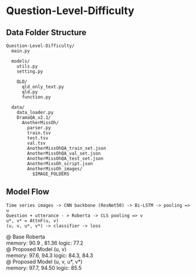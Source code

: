 # Question-Level-Difficulty

## Data Folder Structure
```
Question-Level-Difficulty/
  main.py
  
  models/
    utils.py
    setting.py
    
    QLD/
      qld_only_text.py
      qld.py
      function.py
      
  data/
    data_loader.py
    DramaQA_v2.1/
      AnotherMissOh/
        parser.py
        train.tsv
        test.tsv
        val.tsv
        AnotherMissOhQA_train_set.json
        AnotherMissOhQA_val_set.json
        AnotherMissOhQA_test_set.json
        AnotherMissOh_script.json
        AnotherMissOh_images/
          $IMAGE_FOLDERS
```
## Model Flow

```
Time series images -> CNN backbone (ResNet50) -> Bi-LSTM -> pooling => u
Question + utterance - > Roberta -> CLS pooling => v 
u*, v* = AttnF(u, v)
(u, v, u*, v*) -> classifier -> loss
```

@ Base Roberta <br>
memory: 90.9 , 81.36 logic: 77.2 <br>
@ Proposed Model (u, v)<br>
memory: 97.6, 94.3 logic: 84.3, 84.3 <br>
@ Proposed Model (u, v, u*, v*) <br>
memory: 97.7, 94.50 logic: 85.5 <br>
